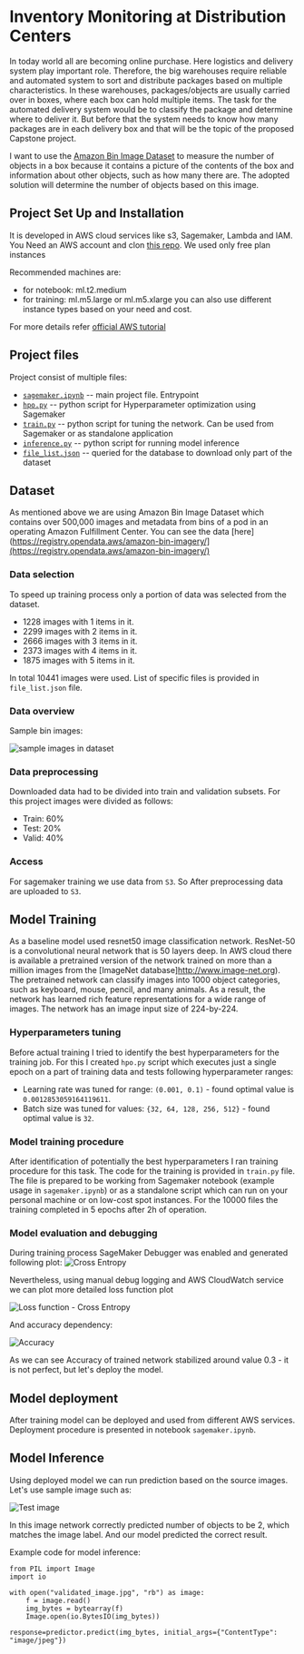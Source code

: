 # Inventory Monitoring at Distribution Centers

In today world all are becoming online purchase. Here logistics and delivery system play important role. Therefore, the big warehouses require reliable and automated system to sort and distribute packages based on multiple characteristics. In these warehouses, packages/objects are usually carried over in boxes, where each box can hold multiple items. The task for the automated delivery system would be to classify the package and determine where to deliver it. But before that the system needs to know how many packages are in each delivery box and that will be the topic of the proposed Capstone project.

I want to use the  [Amazon Bin Image Dataset](https://registry.opendata.aws/amazon-bin-imagery/) to measure the number of objects in a box because it contains a picture of the contents of the box and information about other objects, such as how many there are. The adopted solution will determine the number of objects based on this image.


## Project Set Up and Installation
It is developed in AWS cloud services like s3, Sagemaker, Lambda and IAM. You Need an AWS account and clon [this repo](https://github.com/krishnakumarag/udacity-capstone-inventory-monitor.git). We used only free plan instances

Recommended machines are:
- for notebook: ml.t2.medium
- for training: ml.m5.large or ml.m5.xlarge
you can also use different instance types based on your need and cost. 

For more details refer [official AWS tutorial](https://docs.aws.amazon.com/sagemaker/latest/dg/howitworks-create-ws.html)

## Project files
Project consist of multiple files:
- [`sagemaker.ipynb`](sagemaker.ipynb) -- main project file. Entrypoint
- [`hpo.py`](hpo.py) -- python script for Hyperparameter optimization using Sagemaker
- [`train.py`](train.py) -- python script for tuning the network. Can be used from Sagemaker or as standalone application
- [`inference.py`](inference.py) -- python script for running model inference
- [`file_list.json`](file_list.json) -- queried for the database to download only part of the dataset

## Dataset
As mentioned above we are using Amazon Bin Image Dataset which contains over 500,000 images and metadata from bins of a pod in an operating Amazon Fulfillment Center. You can see the data [here](https://registry.opendata.aws/amazon-bin-imagery/](https://registry.opendata.aws/amazon-bin-imagery/)


### Data selection
To speed up training process only a portion of data was selected from the dataset. 
- 1228 images with 1 items in it.
- 2299 images with 2 items in it.
- 2666 images with 3 items in it.
- 2373 images with 4 items in it.
- 1875 images with 5 items in it.

In total 10441 images were used. List of specific files is provided in `file_list.json` file.

### Data overview
Sample bin images:

![sample images in dataset](sample_images.png "Sample images in dataset")

### Data preprocessing
Downloaded data had to be divided into train and validation subsets. For this project images were divided as follows:
- Train: 60%
- Test: 20%
- Valid: 40%

### Access
For sagemaker training we use data from `S3`. So After preprocessing data are uploaded to `S3`.

## Model Training
As a baseline model used resnet50 image classification network. ResNet-50 is a convolutional neural network that is 50 layers deep. In AWS cloud there is available a pretrained version of the network trained on more than a million images from the [ImageNet database]http://www.image-net.org). The pretrained network can classify images into 1000 object categories, such as keyboard, mouse, pencil, and many animals. As a result, the network has learned rich feature representations for a wide range of images. The network has an image input size of 224-by-224.

### Hyperparameters tuning
Before actual training I tried to identify the best hyperparameters for the training job. For this I created `hpo.py` script which executes just a single epoch on a part of training data and tests following hyperparameter ranges:
- Learning rate was tuned for range: `(0.001, 0.1)` - found optimal value is `0.0012853059164119611`.
- Batch size was tuned for values: ``{32, 64, 128, 256, 512}`` - found optimal value is `32`.

### Model training procedure
After identification of potentially the best hyperparameters I ran training procedure for this task. The code for the training is provided in `train.py` file. The file is prepared to be working from Sagemaker notebook (example usage in `sagemaker.ipynb`) or as a standalone script which can run on your personal machine or on low-cost spot instances. For the 10000 files the training completed in 5 epochs after 2h of operation.

### Model evaluation and debugging
During training process SageMaker Debugger was enabled and generated following plot:
![Cross Entropy](CrossEntropyLoss_output.png "Cross Entropy plot")

Nevertheless, using manual debug logging and AWS CloudWatch service we can plot more detailed loss function plot

![Loss function - Cross Entropy](cross_entropy_loss.png "Loss function - Cross Entropy plot")

And accuracy dependency:

![Accuracy](accuracy.png "Accuracy")

As we can see Accuracy of trained network stabilized around value 0.3 - it is not perfect, but let's deploy the model.

## Model deployment

After training model can be deployed and used from different AWS services. Deployment procedure is presented in notebook `sagemaker.ipynb`.

## Model Inference
Using deployed model we can run prediction based on the source images. Let's use sample image such as:

![Test image](validated_image.jpg "Test image")

In this image network correctly predicted number of objects to be 2, which matches the image label. And our model predicted the correct result.

Example code for model inference:
```
from PIL import Image
import io

with open("validated_image.jpg", "rb") as image:
    f = image.read()
    img_bytes = bytearray(f)
    Image.open(io.BytesIO(img_bytes))
	
response=predictor.predict(img_bytes, initial_args={"ContentType": "image/jpeg"})

